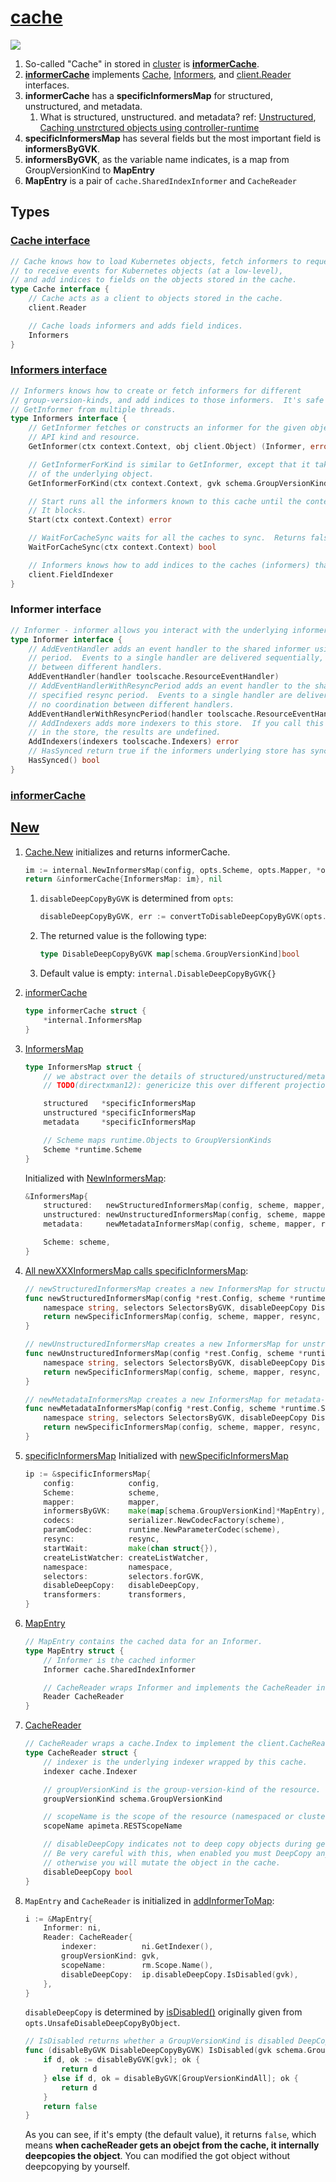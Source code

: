 # [cache](https://pkg.go.dev/sigs.k8s.io/controller-runtime/pkg/cache)

![](diagram.drawio.svg)

1. So-called "Cache" in stored in [cluster](../cluster/README.md) is **[informerCache](https://github.com/kubernetes-sigs/controller-runtime/blob/v0.13.0/pkg/cache/informer_cache.go#L49)**.
1. **[informerCache](https://github.com/kubernetes-sigs/controller-runtime/blob/v0.13.0/pkg/cache/informer_cache.go#L49)** implements [Cache](https://github.com/kubernetes-sigs/controller-runtime/blob/v0.13.0/pkg/cache/cache.go#L41), [Informers](https://github.com/kubernetes-sigs/controller-runtime/blob/v0.13.0/pkg/cache/cache.go#L52), and [client.Reader](https://github.com/kubernetes-sigs/controller-runtime/blob/v0.13.0/pkg/client/interfaces.go#L48) interfaces.
1. **informerCache** has a **specificInformersMap** for structured, unstructured, and metadata.
    1. What is structured, unstructured. and metadata? ref: [Unstructured](https://github.com/kubernetes/apimachinery/blob/master/pkg/apis/meta/v1/unstructured/unstructured.go#L31), [Caching unstrctured objects using controller-runtime](https://ymmt2005.hatenablog.com/entry/2021/07/25/Caching_Unstructured_Objects_using_controller-runtime)
1. **specificInformersMap** has several fields but the most important field is **informersByGVK**.
1. **informersByGVK**, as the variable name indicates, is a map from GroupVersionKind to **MapEntry**
1. **MapEntry** is a pair of `cache.SharedIndexInformer` and `CacheReader`


## Types

### [Cache interface](https://github.com/kubernetes-sigs/controller-runtime/blob/v0.13.0/pkg/cache/cache.go#L41)

```go
// Cache knows how to load Kubernetes objects, fetch informers to request
// to receive events for Kubernetes objects (at a low-level),
// and add indices to fields on the objects stored in the cache.
type Cache interface {
	// Cache acts as a client to objects stored in the cache.
	client.Reader

	// Cache loads informers and adds field indices.
	Informers
}
```

### [Informers interface](https://github.com/kubernetes-sigs/controller-runtime/blob/v0.13.0/pkg/cache/cache.go#L52)

```go
// Informers knows how to create or fetch informers for different
// group-version-kinds, and add indices to those informers.  It's safe to call
// GetInformer from multiple threads.
type Informers interface {
	// GetInformer fetches or constructs an informer for the given object that corresponds to a single
	// API kind and resource.
	GetInformer(ctx context.Context, obj client.Object) (Informer, error)

	// GetInformerForKind is similar to GetInformer, except that it takes a group-version-kind, instead
	// of the underlying object.
	GetInformerForKind(ctx context.Context, gvk schema.GroupVersionKind) (Informer, error)

	// Start runs all the informers known to this cache until the context is closed.
	// It blocks.
	Start(ctx context.Context) error

	// WaitForCacheSync waits for all the caches to sync.  Returns false if it could not sync a cache.
	WaitForCacheSync(ctx context.Context) bool

	// Informers knows how to add indices to the caches (informers) that it manages.
	client.FieldIndexer
}
```

### Informer interface

```go
// Informer - informer allows you interact with the underlying informer.
type Informer interface {
	// AddEventHandler adds an event handler to the shared informer using the shared informer's resync
	// period.  Events to a single handler are delivered sequentially, but there is no coordination
	// between different handlers.
	AddEventHandler(handler toolscache.ResourceEventHandler)
	// AddEventHandlerWithResyncPeriod adds an event handler to the shared informer using the
	// specified resync period.  Events to a single handler are delivered sequentially, but there is
	// no coordination between different handlers.
	AddEventHandlerWithResyncPeriod(handler toolscache.ResourceEventHandler, resyncPeriod time.Duration)
	// AddIndexers adds more indexers to this store.  If you call this after you already have data
	// in the store, the results are undefined.
	AddIndexers(indexers toolscache.Indexers) error
	// HasSynced return true if the informers underlying store has synced.
	HasSynced() bool
}
```

### [informerCache](https://github.com/kubernetes-sigs/controller-runtime/blob/v0.13.0/pkg/cache/informer_cache.go#L49)



## [New](https://github.com/kubernetes-sigs/controller-runtime/blob/v0.13.0/pkg/cache/cache.go#L148)

1. [Cache.New](https://github.com/kubernetes-sigs/controller-runtime/blob/v0.13.0/pkg/cache/cache.go#L148) initializes and returns informerCache.
    ```go
    im := internal.NewInformersMap(config, opts.Scheme, opts.Mapper, *opts.Resync, opts.Namespace, selectorsByGVK, disableDeepCopyByGVK, transformByGVK)
    return &informerCache{InformersMap: im}, nil
    ```
    1. `disableDeepCopyByGVK` is determined from `opts`:
        ```go
        disableDeepCopyByGVK, err := convertToDisableDeepCopyByGVK(opts.UnsafeDisableDeepCopyByObject, opts.Scheme)
        ```
    1. The returned value is the following type:
        ```go
        type DisableDeepCopyByGVK map[schema.GroupVersionKind]bool
        ```
    1. Default value is empty: `internal.DisableDeepCopyByGVK{}`
1. [informerCache](https://github.com/kubernetes-sigs/controller-runtime/blob/v0.13.0/pkg/cache/informer_cache.go#L49)
    ```go
    type informerCache struct {
        *internal.InformersMap
    }
    ```
1. [InformersMap](https://github.com/kubernetes-sigs/controller-runtime/blob/v0.13.0/pkg/cache/internal/deleg_map.go#L34)
    ```go
    type InformersMap struct {
        // we abstract over the details of structured/unstructured/metadata with the specificInformerMaps
        // TODO(directxman12): genericize this over different projections now that we have 3 different maps

        structured   *specificInformersMap
        unstructured *specificInformersMap
        metadata     *specificInformersMap

        // Scheme maps runtime.Objects to GroupVersionKinds
        Scheme *runtime.Scheme
    }
    ```

    Initialized with [NewInformersMap](https://github.com/kubernetes-sigs/controller-runtime/blob/v0.13.0/pkg/cache/internal/deleg_map.go#L48):
    ```go
    &InformersMap{
        structured:   newStructuredInformersMap(config, scheme, mapper, resync, namespace, selectors, disableDeepCopy, transformers),
        unstructured: newUnstructuredInformersMap(config, scheme, mapper, resync, namespace, selectors, disableDeepCopy, transformers),
        metadata:     newMetadataInformersMap(config, scheme, mapper, resync, namespace, selectors, disableDeepCopy, transformers),

        Scheme: scheme,
    }
    ```
1. [All newXXXInformersMap calls specificInformersMap](https://github.com/kubernetes-sigs/controller-runtime/blob/v0.13.0/pkg/cache/internal/deleg_map.go#L110-L126):
    ```go
    // newStructuredInformersMap creates a new InformersMap for structured objects.
    func newStructuredInformersMap(config *rest.Config, scheme *runtime.Scheme, mapper meta.RESTMapper, resync time.Duration,
        namespace string, selectors SelectorsByGVK, disableDeepCopy DisableDeepCopyByGVK, transformers TransformFuncByObject) *specificInformersMap {
        return newSpecificInformersMap(config, scheme, mapper, resync, namespace, selectors, disableDeepCopy, transformers, createStructuredListWatch)
    }

    // newUnstructuredInformersMap creates a new InformersMap for unstructured objects.
    func newUnstructuredInformersMap(config *rest.Config, scheme *runtime.Scheme, mapper meta.RESTMapper, resync time.Duration,
        namespace string, selectors SelectorsByGVK, disableDeepCopy DisableDeepCopyByGVK, transformers TransformFuncByObject) *specificInformersMap {
        return newSpecificInformersMap(config, scheme, mapper, resync, namespace, selectors, disableDeepCopy, transformers, createUnstructuredListWatch)
    }

    // newMetadataInformersMap creates a new InformersMap for metadata-only objects.
    func newMetadataInformersMap(config *rest.Config, scheme *runtime.Scheme, mapper meta.RESTMapper, resync time.Duration,
        namespace string, selectors SelectorsByGVK, disableDeepCopy DisableDeepCopyByGVK, transformers TransformFuncByObject) *specificInformersMap {
        return newSpecificInformersMap(config, scheme, mapper, resync, namespace, selectors, disableDeepCopy, transformers, createMetadataListWatch)
    }
    ```
1. [specificInformersMap](https://github.com/kubernetes-sigs/controller-runtime/blob/v0.13.0/pkg/cache/internal/informers_map.go#L89)
    Initialized with [newSpecificInformersMap](https://github.com/kubernetes-sigs/controller-runtime/blob/v0.13.0/pkg/cache/internal/informers_map.go#L50)
    ```go
    ip := &specificInformersMap{
        config:            config,
        Scheme:            scheme,
        mapper:            mapper,
        informersByGVK:    make(map[schema.GroupVersionKind]*MapEntry),
        codecs:            serializer.NewCodecFactory(scheme),
        paramCodec:        runtime.NewParameterCodec(scheme),
        resync:            resync,
        startWait:         make(chan struct{}),
        createListWatcher: createListWatcher,
        namespace:         namespace,
        selectors:         selectors.forGVK,
        disableDeepCopy:   disableDeepCopy,
        transformers:      transformers,
    }
    ```

1. [MapEntry](https://github.com/kubernetes-sigs/controller-runtime/blob/v0.13.0/pkg/cache/internal/informers_map.go#L79)

    ```go
    // MapEntry contains the cached data for an Informer.
    type MapEntry struct {
        // Informer is the cached informer
        Informer cache.SharedIndexInformer

        // CacheReader wraps Informer and implements the CacheReader interface for a single type
        Reader CacheReader
    }
    ```
1. [CacheReader](https://github.com/kubernetes-sigs/controller-runtime/blob/v0.13.0/pkg/cache/internal/cache_reader.go#L40)
    ```go
    // CacheReader wraps a cache.Index to implement the client.CacheReader interface for a single type.
    type CacheReader struct {
        // indexer is the underlying indexer wrapped by this cache.
        indexer cache.Indexer

        // groupVersionKind is the group-version-kind of the resource.
        groupVersionKind schema.GroupVersionKind

        // scopeName is the scope of the resource (namespaced or cluster-scoped).
        scopeName apimeta.RESTScopeName

        // disableDeepCopy indicates not to deep copy objects during get or list objects.
        // Be very careful with this, when enabled you must DeepCopy any object before mutating it,
        // otherwise you will mutate the object in the cache.
        disableDeepCopy bool
    }
    ```
1. `MapEntry` and `CacheReader` is initialized in [addInformerToMap](https://github.com/kubernetes-sigs/controller-runtime/blob/v0.13.0/pkg/cache/internal/informers_map.go#L247):

    ```go
	i := &MapEntry{
		Informer: ni,
		Reader: CacheReader{
			indexer:          ni.GetIndexer(),
			groupVersionKind: gvk,
			scopeName:        rm.Scope.Name(),
			disableDeepCopy:  ip.disableDeepCopy.IsDisabled(gvk),
		},
	}
    ```

    `disableDeepCopy` is determined by [isDisabled()](https://github.com/kubernetes-sigs/controller-runtime/blob/v0.13.0/pkg/cache/internal/disabledeepcopy.go#L28) originally given from `opts.UnsafeDisableDeepCopyByObject`.

    ```go
    // IsDisabled returns whether a GroupVersionKind is disabled DeepCopy.
    func (disableByGVK DisableDeepCopyByGVK) IsDisabled(gvk schema.GroupVersionKind) bool {
        if d, ok := disableByGVK[gvk]; ok {
            return d
        } else if d, ok = disableByGVK[GroupVersionKindAll]; ok {
            return d
        }
        return false
    }
    ```
    As you can see, if it's empty (the default value), it returns `false`, which means **when cacheReader gets an obejct from the cache, it internally deepcopies the object**. You can modified the got object without deepcopying by yourself.
